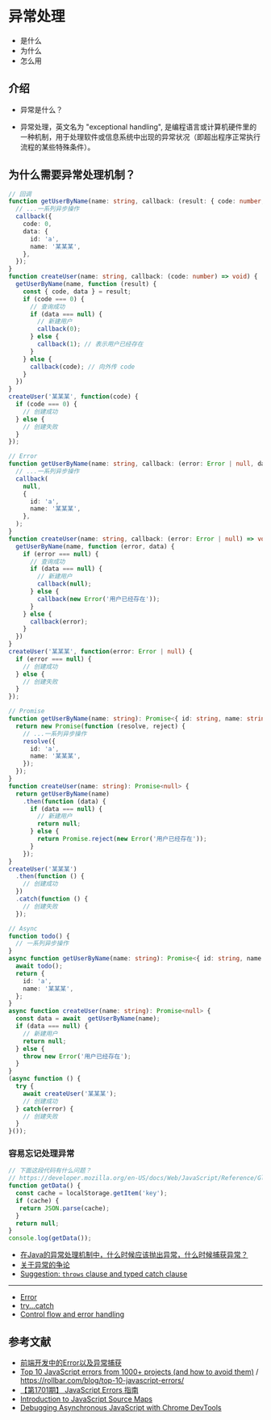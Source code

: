 # 异常处理

- 是什么
- 为什么
- 怎么用

## 介绍

- 异常是什么？



- 异常处理，英文名为 "exceptional handling", 是编程语言或计算机硬件里的一种机制，用于处理软件或信息系统中出现的异常状况（即超出程序正常执行流程的某些特殊条件）。

## 为什么需要异常处理机制？


```ts
// 回调
function getUserByName(name: string, callback: (result: { code: number, data: { id: string, name: string } }) => void ): void {
  // ...一系列异步操作
  callback({
    code: 0,
    data: {
      id: 'a',
      name: '某某某',
    },
  });
}
function createUser(name: string, callback: (code: number) => void) {
  getUserByName(name, function (result) {
    const { code, data } = result;
    if (code === 0) {
      // 查询成功
      if (data === null) {
        // 新建用户
        callback(0);
      } else {
        callback(1); // 表示用户已经存在
      }
    } else {
      callback(code); // 向外传 code
    }
  })
}
createUser('某某某', function(code) {
  if (code === 0) {
    // 创建成功
  } else {
    // 创建失败
  }
});
```

```ts
// Error
function getUserByName(name: string, callback: (error: Error | null, data: { id: string, name: string }) => void ): void {
  // ...一系列异步操作
  callback(
    null,
    {
      id: 'a',
      name: '某某某',
    },
  );
}
function createUser(name: string, callback: (error: Error | null) => void) {
  getUserByName(name, function (error, data) {
    if (error === null) {
      // 查询成功
      if (data === null) {
        // 新建用户
        callback(null);
      } else {
        callback(new Error('用户已经存在'));
      }
    } else {
      callback(error);
    }
  })
}
createUser('某某某', function(error: Error | null) {
  if (error === null) {
    // 创建成功
  } else {
    // 创建失败
  }
});
```

```ts
// Promise
function getUserByName(name: string): Promise<{ id: string, name: string }> {
  return new Promise(function (resolve, reject) {
    // ...一系列异步操作
    resolve({
      id: 'a',
      name: '某某某',
    });
  });
}
function createUser(name: string): Promise<null> {
  return getUserByName(name)
    .then(function (data) {
      if (data === null) {
        // 新建用户
        return null;
      } else {
        return Promise.reject(new Error('用户已经存在'));
      }
    });
}
createUser('某某某')
  .then(function () {
    // 创建成功
  })
  .catch(function () {
    // 创建失败
  });
```

```ts
// Async
function todo() {
  // 一系列异步操作
}
async function getUserByName(name: string): Promise<{ id: string, name: string }> {
  await todo();
  return {
    id: 'a',
    name: '某某某',
  };
}
async function createUser(name: string): Promise<null> {
  const data = await  getUserByName(name);
  if (data === null) {
    // 新建用户
    return null;
  } else {
    throw new Error('用户已经存在');
  }
}
(async function () {
  try {
    await createUser('某某某');
    // 创建成功
  } catch(error) {
    // 创建失败
  }
}());
```

### 容易忘记处理异常

```ts
// 下面这段代码有什么问题？
// https://developer.mozilla.org/en-US/docs/Web/JavaScript/Reference/Global_Objects/JSON/parse#Exceptions
function getData() {
  const cache = localStorage.getItem('key');
  if (cache) {
   return JSON.parse(cache);
  }
  return null;
}
console.log(getData());
```

- [在Java的异常处理机制中，什么时候应该抛出异常，什么时候捕获异常？](https://www.zhihu.com/question/25530011)
- [关于异常的争论](https://www.ibm.com/developerworks/cn/java/j-jtp05254/index.html)
- [Suggestion: `throws` clause and typed catch clause](https://github.com/Microsoft/TypeScript/issues/13219)

---

- [Error](https://developer.mozilla.org/en-US/docs/Web/JavaScript/Reference/Global_Objects/Error)
- [try...catch](https://developer.mozilla.org/en-US/docs/Web/JavaScript/Reference/Statements/try...catch)
- [Control flow and error handling](https://developer.mozilla.org/en-US/docs/Web/JavaScript/Guide/Control_flow_and_error_handling)

## 参考文献

- [前端开发中的Error以及异常捕获](https://segmentfault.com/a/1190000017708563)
- [Top 10 JavaScript errors from 1000+ projects (and how to avoid them)](https://codeburst.io/top-10-javascript-errors-from-1000-projects-and-how-to-avoid-them-2956ce008437) / https://rollbar.com/blog/top-10-javascript-errors/
- [【第1701期】 JavaScript Errors 指南](https://mp.weixin.qq.com/s/e4_AdSWMxl1BXLfMl-sAgA)
- [Introduction to JavaScript Source Maps](https://www.html5rocks.com/en/tutorials/developertools/sourcemaps/)
- [Debugging Asynchronous JavaScript with Chrome DevTools](https://www.html5rocks.com/en/tutorials/developertools/async-call-stack/)
